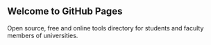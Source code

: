 
## Welcome to GitHub Pages

Open source, free and online tools directory for students and faculty members of universities.
